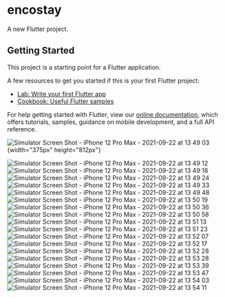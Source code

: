 # encostay

A new Flutter project.

## Getting Started

This project is a starting point for a Flutter application.

A few resources to get you started if this is your first Flutter project:

- [Lab: Write your first Flutter app](https://flutter.dev/docs/get-started/codelab)
- [Cookbook: Useful Flutter samples](https://flutter.dev/docs/cookbook)

For help getting started with Flutter, view our
[online documentation](https://flutter.dev/docs), which offers tutorials,
samples, guidance on mobile development, and a full API reference.

![Simulator Screen Shot - iPhone 12 Pro Max - 2021-09-22 at 13 49 03](https://user-images.githubusercontent.com/66191032/134351328-15bbb4e4-c867-454a-bd01-adfddcf30f9a.png){width="375px" height="812px"}

![Simulator Screen Shot - iPhone 12 Pro Max - 2021-09-22 at 13 49 12](https://user-images.githubusercontent.com/66191032/134351389-3110f0c8-b828-433f-bd2f-a8c16881e058.png)
![Simulator Screen Shot - iPhone 12 Pro Max - 2021-09-22 at 13 49 18](https://user-images.githubusercontent.com/66191032/134351396-63233448-18cb-4224-a017-2c863f2975eb.png)
![Simulator Screen Shot - iPhone 12 Pro Max - 2021-09-22 at 13 49 24](https://user-images.githubusercontent.com/66191032/134351408-7a0e7d10-2bab-4f28-8a4c-97592a90f105.png)
![Simulator Screen Shot - iPhone 12 Pro Max - 2021-09-22 at 13 49 33](https://user-images.githubusercontent.com/66191032/134351430-3dfb05eb-08ac-4428-a5e6-a4cd4475b3d6.png)
![Simulator Screen Shot - iPhone 12 Pro Max - 2021-09-22 at 13 49 48](https://user-images.githubusercontent.com/66191032/134351435-5330c12e-6399-4fc1-a3a8-24b6a7dfcc35.png)
![Simulator Screen Shot - iPhone 12 Pro Max - 2021-09-22 at 13 50 19](https://user-images.githubusercontent.com/66191032/134351438-d8eb6549-7f4a-4780-8a62-b36197f170dd.png)
![Simulator Screen Shot - iPhone 12 Pro Max - 2021-09-22 at 13 50 36](https://user-images.githubusercontent.com/66191032/134351445-36ceeacb-10ab-4837-9420-d91f4ac0d6a3.png)
![Simulator Screen Shot - iPhone 12 Pro Max - 2021-09-22 at 13 50 58](https://user-images.githubusercontent.com/66191032/134351450-238e695d-e3a3-48ec-892a-cf739a896a5b.png)
![Simulator Screen Shot - iPhone 12 Pro Max - 2021-09-22 at 13 51 13](https://user-images.githubusercontent.com/66191032/134351458-ef9d40bc-abd7-4e22-a870-862f57f5d1e2.png)
![Simulator Screen Shot - iPhone 12 Pro Max - 2021-09-22 at 13 51 23](https://user-images.githubusercontent.com/66191032/134351474-4fb7faaa-669e-4e13-bc96-bc9219b9ea84.png)
![Simulator Screen Shot - iPhone 12 Pro Max - 2021-09-22 at 13 52 07](https://user-images.githubusercontent.com/66191032/134351480-2867ca61-f305-4c29-90ab-615f48b436c6.png)
![Simulator Screen Shot - iPhone 12 Pro Max - 2021-09-22 at 13 52 17](https://user-images.githubusercontent.com/66191032/134351490-f1d41498-883f-47d5-83d7-001e8abe88a3.png)
![Simulator Screen Shot - iPhone 12 Pro Max - 2021-09-22 at 13 52 28](https://user-images.githubusercontent.com/66191032/134351493-c571baaf-8161-4820-b284-dc760575ec8a.png)
![Simulator Screen Shot - iPhone 12 Pro Max - 2021-09-22 at 13 53 28](https://user-images.githubusercontent.com/66191032/134351497-7af170a5-0a3b-4ccb-8b7b-7dc6d5fd9ca7.png)
![Simulator Screen Shot - iPhone 12 Pro Max - 2021-09-22 at 13 53 39](https://user-images.githubusercontent.com/66191032/134351502-267ac267-f96c-43eb-8e68-22d09e3869b5.png)
![Simulator Screen Shot - iPhone 12 Pro Max - 2021-09-22 at 13 53 47](https://user-images.githubusercontent.com/66191032/134351505-8a632834-786e-4e0a-98a8-b5de93c24384.png)
![Simulator Screen Shot - iPhone 12 Pro Max - 2021-09-22 at 13 54 03](https://user-images.githubusercontent.com/66191032/134351511-3f6a5270-e6d5-4447-b3d9-51dd9f12b312.png)
![Simulator Screen Shot - iPhone 12 Pro Max - 2021-09-22 at 13 54 11](https://user-images.githubusercontent.com/66191032/134351519-222150e2-0a62-4a7b-b603-910aea9c6020.png)
